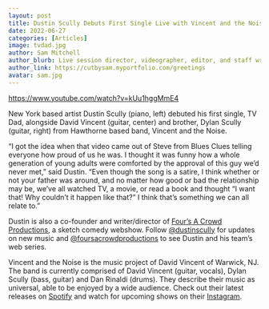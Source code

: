 ```yaml
---
layout: post
title: Dustin Scully Debuts First Single Live with Vincent and the Noise
date: 2022-06-27
categories: [Articles]
image: tvdad.jpg
author: Sam Mitchell
author_blurb: Live session director, videographer, editor, and staff writer for Tapedrop since 2019
author_link: https://cutbysam.myportfolio.com/greetings
avatar: sam.jpg
---
```


https://www.youtube.com/watch?v=kUu1hggMmE4

New York based artist Dustin Scully (piano, left) debuted his first single, TV Dad, alongside David Vincent (guitar, center) and brother, Dylan Scully (guitar, right) from Hawthorne based band, Vincent and the Noise.

“I got the idea when that video came out of Steve from Blues Clues telling everyone how proud of us he was. I thought it was funny how a whole generation of young adults were comforted by the approval of this guy we’d never met,” said Dustin. “Even though the song is a satire, I think whether or not your father was around, and no matter how good or bad the relationship may be, we’ve all watched TV, a movie, or read a book and thought “I want that! Why couldn’t it happen like that?” I think that’s something we can all relate to.”

Dustin is also a co-founder and writer/director of [Four’s A Crowd Productions](https://www.youtube.com/channel/UCKrKrz0ij9lqcjIf__lRvqQ), a sketch comedy webshow. Follow [@dustinscully](https://www.instagram.com/dustinscully/) for updates on new music and [@foursacrowdproductions](https://www.instagram.com/foursacrowdproductions/) to see Dustin and his team’s web series.

Vincent and the Noise is the music project of David Vincent of Warwick, NJ. The band is currently comprised of David Vincent (guitar, vocals), Dylan Scully (bass, guitar) and Dan Rinaldi (drums). They describe their music as universal, able to be enjoyed by a wide audience. Check out their latest releases on [Spotify](https://open.spotify.com/artist/3qojSpy9TeHLuQ0MRKjnjN?si=U6Pbe3ysTSiAdassr1q5Vw&utm_source=copy-link&dl_branch=1&nd=1) and watch for upcoming shows on their [Instagram](https://www.instagram.com/vincentandthenoise/).
